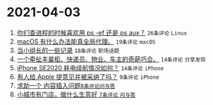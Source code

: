 # 2021-04-03

1. [你们查进程的时候喜欢用 ps -ef 还是 ps aux？](https://www.v2ex.com/t/767746) `26条评论` `Linux`
1. [macOS 有什么办法能真全局代理。](https://www.v2ex.com/t/767745) `19条评论` `macOS`
1. [当小组长的一些记录](https://www.v2ex.com/t/767732) `18条评论` `职场话题`
1. [一个牵扯丰巢柜、快递员、物业、车主的奇葩巧合。](https://www.v2ex.com/t/767741) `14条评论` `分享发现`
1. [iPhone SE2020 耗电续航情况如何？](https://www.v2ex.com/t/767729) `14条评论` `iPhone`
1. [有人给 Apple 提意见并被采纳了吗？](https://www.v2ex.com/t/767750) `9条评论` `iPhone`
1. [求助一个 <table> 内容插入问题](https://www.v2ex.com/t/767758) `8条评论` `问与答`
1. [小城市有门店，做什么生意好](https://www.v2ex.com/t/767767) `7条评论` `问与答`
